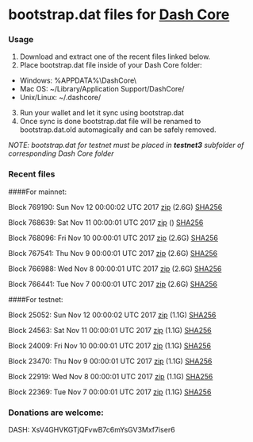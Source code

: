 # bootstrap.dat files for [Dash Core](https://www.dash.org)

### Usage

1. Download and extract one of the recent files linked below.
2. Place bootstrap.dat file inside of your Dash Core folder:
 - Windows: %APPDATA%\DashCore\
 - Mac OS: ~/Library/Application Support/DashCore/
 - Unix/Linux: ~/.dashcore/
3. Run your wallet and let it sync using bootstrap.dat
4. Once sync is done bootstrap.dat file will be renamed to bootstrap.dat.old automagically and can be safely removed.

_NOTE: bootstrap.dat for testnet must be placed in **testnet3** subfolder of corresponding Dash Core folder_

### Recent files

####For mainnet:

Block 769190: Sun Nov 12 00:00:02 UTC 2017 [zip](https://transfer.sh/Q2MJK/bootstrap.dat.20171112.zip) (2.6G) [SHA256](https://transfer.sh/I2v2A/sha256.txt)

Block 768639: Sat Nov 11 00:00:01 UTC 2017 [zip]() () [SHA256](https://transfer.sh/3En1l/sha256.txt)

Block 768096: Fri Nov 10 00:00:01 UTC 2017 [zip](https://transfer.sh/QgC2T/bootstrap.dat.20171110.zip) (2.6G) [SHA256](https://transfer.sh/BxO0p/sha256.txt)

Block 767541: Thu Nov  9 00:00:01 UTC 2017 [zip](https://transfer.sh/WPqEi/bootstrap.dat.20171109.zip) (2.6G) [SHA256](https://transfer.sh/11uJdd/sha256.txt)

Block 766988: Wed Nov  8 00:00:01 UTC 2017 [zip](https://transfer.sh/14J5tL/bootstrap.dat.20171108.zip) (2.6G) [SHA256](https://transfer.sh/E4Oq9/sha256.txt)

Block 766441: Tue Nov  7 00:00:01 UTC 2017 [zip](https://transfer.sh/JMUuE/bootstrap.dat.20171107.zip) (2.6G) [SHA256](https://transfer.sh/4pamF/sha256.txt)

####For testnet:

Block 25052: Sun Nov 12 00:00:02 UTC 2017 [zip](https://transfer.sh/sXnYz/bootstrap.dat.20171112.zip) (1.1G) [SHA256](https://transfer.sh/NUP3F/sha256.txt)

Block 24563: Sat Nov 11 00:00:01 UTC 2017 [zip](https://transfer.sh/3xtTW/bootstrap.dat.20171111.zip) (1.1G) [SHA256](https://transfer.sh/bSf3e/sha256.txt)

Block 24009: Fri Nov 10 00:00:01 UTC 2017 [zip](https://transfer.sh/RFvS4/bootstrap.dat.20171110.zip) (1.1G) [SHA256](https://transfer.sh/nHWwZ/sha256.txt)

Block 23470: Thu Nov  9 00:00:01 UTC 2017 [zip](https://transfer.sh/g6J7I/bootstrap.dat.20171109.zip) (1.1G) [SHA256](https://transfer.sh/6JCh7/sha256.txt)

Block 22919: Wed Nov  8 00:00:01 UTC 2017 [zip](https://transfer.sh/jTUSe/bootstrap.dat.20171108.zip) (1.1G) [SHA256](https://transfer.sh/CI61W/sha256.txt)

Block 22369: Tue Nov  7 00:00:01 UTC 2017 [zip](https://transfer.sh/8DqAN/bootstrap.dat.20171107.zip) (1.1G) [SHA256](https://transfer.sh/6T1Jz/sha256.txt)

### Donations are welcome:

DASH: XsV4GHVKGTjQFvwB7c6mYsGV3Mxf7iser6
